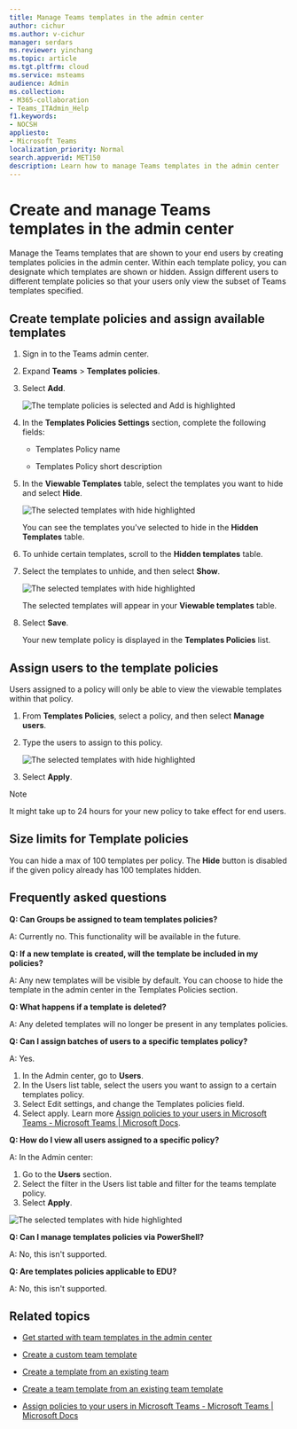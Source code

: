 ```yaml
---
title: Manage Teams templates in the admin center
author: cichur
ms.author: v-cichur
manager: serdars
ms.reviewer: yinchang
ms.topic: article
ms.tgt.pltfrm: cloud
ms.service: msteams
audience: Admin
ms.collection: 
- M365-collaboration
- Teams_ITAdmin_Help
f1.keywords:
- NOCSH
appliesto: 
- Microsoft Teams
localization_priority: Normal
search.appverid: MET150
description: Learn how to manage Teams templates in the admin center
---
```


# Create and manage Teams templates in the admin center

Manage the Teams templates that are shown to your end users by creating templates policies in the admin center. Within each template policy, you can designate which templates are shown or hidden.
Assign different users to different template policies so that your users only view the subset of Teams templates specified.

## Create template policies and assign available templates

1. Sign in to the Teams admin center.

2. Expand **Teams** > **Templates policies**.

3. Select **Add**.

    ![The template policies is selected and Add is highlighted](media/template-policies-1.png)

1. In the **Templates Policies Settings** section, complete the following fields:

    - Templates Policy name

    - Templates Policy short description

2. In the **Viewable Templates** table, select the templates you want to hide and select **Hide**.

    ![The selected templates with hide highlighted](media/template-policies-2.png)

    You can see the templates you've selected to hide in the **Hidden Templates** table.

1. To unhide certain templates, scroll to the **Hidden templates** table.

1. Select the templates to unhide, and then select **Show**.

   ![The selected templates with hide highlighted](media/template-policies-3.png)

   The selected templates will appear in your **Viewable templates** table.
3. Select **Save**.

   Your new template policy is displayed in the **Templates Policies** list.

## Assign users to the template policies

Users assigned to a policy will only be able to view the viewable templates within that policy.

1. From **Templates Policies**, select a policy, and then select **Manage users**.

2. Type the users to assign to this policy.

   ![The selected templates with hide highlighted](media/template-policies-4.png)

3. Select **Apply**.

> [!Note]
> It might take up to 24 hours for your new policy to take effect for end users.

## Size limits for Template policies

You can hide a max of 100 templates per policy. The **Hide** button is disabled if the given policy already has 100 templates hidden.

## Frequently asked questions

**Q: Can Groups be assigned to team templates policies?**

A: Currently no. This functionality will be available in the future.

**Q: If a new template is created, will the template be included in my policies?**

A: Any new templates will be visible by default. You can choose to hide the template in the admin center in the Templates Policies section.

**Q: What happens if a template is deleted?**

A: Any deleted templates will no longer be present in any templates policies.

**Q: Can I assign batches of users to a specific templates policy?**

A: Yes.

1. In the Admin center, go to **Users**.
1. In the Users list table, select the users you want to assign to a certain templates policy.
1. Select Edit settings, and change the Templates policies field.
1. Select apply.
   Learn more [Assign policies to your users in Microsoft Teams - Microsoft Teams \| Microsoft Docs](https://docs.microsoft.com/microsoftteams/assign-policies#assign-a-policy-to-a-batch-of-users).

**Q: How do I view all users assigned to a specific policy?**

A: In the Admin center:

1. Go to the **Users** section.
2. Select the filter in the Users list table and filter for the teams template policy.
3. Select **Apply**.

![The selected templates with hide highlighted](media/template-policies-5.png)

**Q: Can I manage templates policies via PowerShell?**

A: No, this isn't supported.

**Q: Are templates policies applicable to EDU?**

A: No, this isn't supported.

## Related topics

- [Get started with team templates in the admin center](https://docs.microsoft.com/MicrosoftTeams/get-started-with-teams-templates-in-the-admin-console)

- [Create a custom team template](https://docs.microsoft.com/MicrosoftTeams/create-a-team-template)

- [Create a template from an existing team](https://docs.microsoft.com/MicrosoftTeams/create-template-from-existing-team)

- [Create a team template from an existing team template](https://docs.microsoft.com/MicrosoftTeams/create-template-from-existing-template)

- [Assign policies to your users in Microsoft Teams - Microsoft Teams \| Microsoft Docs](https://docs.microsoft.com/microsoftteams/assign-policies)
